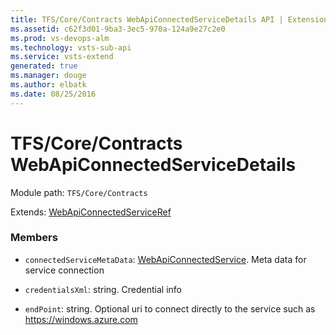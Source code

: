 ```yaml
---
title: TFS/Core/Contracts WebApiConnectedServiceDetails API | Extensions for Visual Studio Team Services
ms.assetid: c62f3d01-9ba3-3ec5-970a-124a9e27c2e0
ms.prod: vs-devops-alm
ms.technology: vsts-sub-api
ms.service: vsts-extend
generated: true
ms.manager: douge
ms.author: elbatk
ms.date: 08/25/2016
---
```


# TFS/Core/Contracts WebApiConnectedServiceDetails

Module path: `TFS/Core/Contracts`

Extends: [WebApiConnectedServiceRef](../../../TFS/Core/Contracts/WebApiConnectedServiceRef.md)

### Members

* `connectedServiceMetaData`: [WebApiConnectedService](../../../TFS/Core/Contracts/WebApiConnectedService.md). Meta data for service connection

* `credentialsXml`: string. Credential info

* `endPoint`: string. Optional uri to connect directly to the service such as https://windows.azure.com

